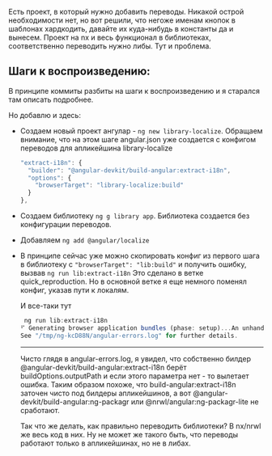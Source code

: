 Есть проект, в который нужно добавить переводы. Никакой острой необходимости нет, но вот решили, что негоже именам кнопок в шаблонах хардкодить, давайте их куда-нибудь в константы да и вынесем. Проект на nx и весь функционал в библиотеках, соответственно переводить нужно либы. Тут и проблема. 

## Шаги к воспроизведению:

В принципе коммиты разбиты на шаги к воспроизведению и я старался там описать подробнее. 

Но добавлю и здесь:

- Создаем новый проект ангулар - `ng new library-localize`. Обращаем внимание, что на этом шаге angular.json уже создается с конфигом переводов для апликейшина library-localize

  ```typescript
  "extract-i18n": {
    "builder": "@angular-devkit/build-angular:extract-i18n",
    "options": {
      "browserTarget": "library-localize:build"
    }
  },
  ```

- Создаем библиотеку `ng g library app`. Библиотека создается без конфигурации переводов.

- Добавляем `ng add @angular/localize`

- В принципе сейчас уже можно скопировать конфиг из первого шага в библиотеку с `"browserTarget": "lib:build"` и получить ошибку, вызвав `ng run lib:extract-i18n`  Это сделано в ветке quick_reproduction. Но в основной ветке я еще немного поменял конфиг, указав пути к локалям.

   И все-таки тут 

  ```typescript
   ng run lib:extract-i18n
  ⠋ Generating browser application bundles (phase: setup)...An unhandled exception occurred: The "path" argument must be of type string. Received undefined
  See "/tmp/ng-kcD88N/angular-errors.log" for further details.
  
  ```

  ---
  

  Чисто глядя в angular-errors.log, я увидел, что собственно билдер @angular-devkit/build-angular:extract-i18n берёт buildOptions.outputPath и если этого параметра нет - то вылетает ошибка. Таким образом похоже, что build-angular:extract-i18n заточен чисто под билдеры апликейшинов, а вот @angular-devkit/build-angular:ng-packagr или @nrwl/angular:ng-packagr-lite не сработают. 

  Так что же делать, как правильно переводить библиотеки? В nx/nrwl же весь код в них. Ну не может же такого быть, что переводы работают только в апликейшинах, но не в либах. 
